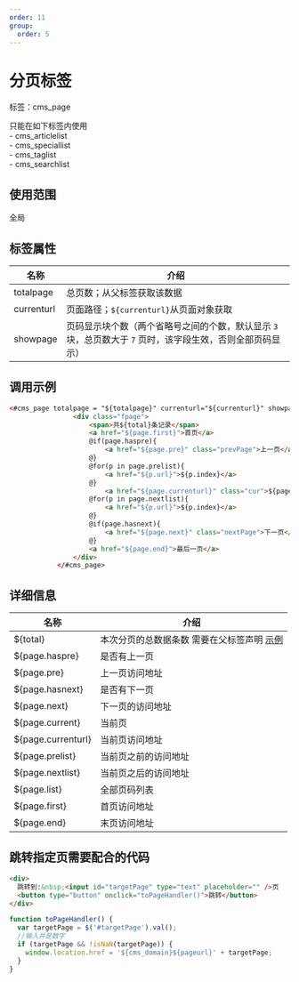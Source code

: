 ```yaml
---
order: 11
group:
  order: 5
---
```


# 分页标签

标签：cms_page

<Alert type="warning">
  只能在如下标签内使用   <br/>
  - cms_articlelist   <br/>
- cms_speciallist<br/>
- cms_taglist<br/>
- cms_searchlist
</Alert>

## 使用范围

全局

## 标签属性

| 名称 | 介绍 |
| --- | --- |
| totalpage | 总页数；从父标签获取该数据 |
| currenturl | 页面路径；`${currenturl}`从页面对象获取 |
| showpage | 页码显示块个数（两个省略号之间的个数，默认显示 `3` 块，总页数大于 `7` 页时，该字段生效，否则全部页码显示） |

## 调用示例

```html
<#cms_page totalpage = "${totalpage}" currenturl="${currenturl}" showpage="4";page>
				<div class="fpage">
					<span>共${total}条记录</span>
					<a href="${page.first}">首页</a>
					@if(page.haspre){
						<a href="${page.pre}" class="prevPage">上一页</a>
					@}
					@for(p in page.prelist){
						<a href="${p.url}">${p.index}</a>
					@}
						<a href="${page.currenturl}" class="cur">${page.current}</a>
					@for(p in page.nextlist){
						<a href="${p.url}">${p.index}</a>
					@}
					@if(page.hasnext){
						<a href="${page.next}" class="nextPage">下一页</a>
					@}
					<a href="${page.end}">最后一页</a>
				</div>
			</#cms_page>
```

## 详细信息

| 名称               | 介绍                                                                      |
| ------------------ | ------------------------------------------------------------------------- |
| ${total}           | 本次分页的总数据条数 需要在父标签声明 [示例](/cms/标签/文档列表#分页调用) |
| ${page.haspre}     | 是否有上一页                                                              |
| ${page.pre}        | 上一页访问地址                                                            |
| ${page.hasnext}    | 是否有下一页                                                              |
| ${page.next}       | 下一页的访问地址                                                          |
| ${page.current}    | 当前页                                                                    |
| ${page.currenturl} | 当前页访问地址                                                            |
| ${page.prelist}    | 当前页之前的访问地址                                                      |
| ${page.nextlist}   | 当前页之后的访问地址                                                      |
| ${page.list}       | 全部页码列表                                                              |
| ${page.first}      | 首页访问地址                                                              |
| ${page.end}        | 末页访问地址                                                              |

## 跳转指定页需要配合的代码

```html
<div>
  跳转到:&nbsp;<input id="targetPage" type="text" placeholder="" />页
  <button type="button" onclick="toPageHandler()">跳转</button>
</div>
```

```javascript
function toPageHandler() {
  var targetPage = $('#targetPage').val();
  //输入并是数字
  if (targetPage && !isNaN(targetPage)) {
    window.location.href = '${cms_domain}${pageurl}' + targetPage;
  }
}
```
